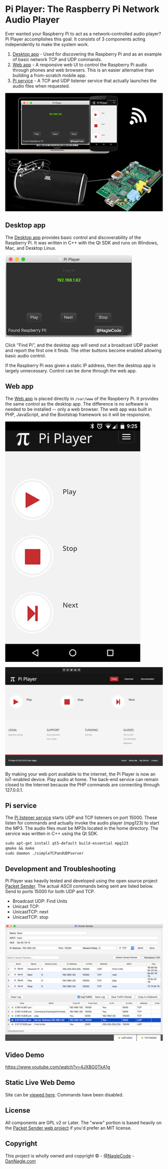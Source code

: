 # Pi Player: The Raspberry Pi Network Audio Player

Ever wanted your Raspberry Pi to act as a network-controlled audio player? Pi Player accomplishes this goal. It consists of 3 components acting independently to make the system work.

1. [Desktop app](desktop/) - Used for discovering the Raspberry Pi and as an example of basic network TCP and UDP commands.
1. [Web app](www/) - A responsive web UI to control the Raspberry Pi audio through phones and web browsers. This is an easier alternative than building a from-scratch mobile app.
1. [Pi service](pi/) - A TCP and UDP listener service that actually launches the audio files when requested.

![All Components](images/pi_player_setup.png)


## Desktop app
The [Desktop app](desktop/) provides basic control and discoverability of the Raspberry Pi. It was written in C++ with the Qt SDK and runs on Windows, Mac, and Desktop Linux.

![Pi Player desktop](images/pi_player_desktop.png)

Click "Find Pi", and the desktop app will send out a broadcast UDP packet and report the first one it finds. The other buttons become enabled allowing basic audio control.

If the Raspberry Pi was given a static IP address, then the desktop app is largely unnecessary. Control can be done through the web app.

## Web app

The [Web app](www/) is placed directly in `/var/www` of the Raspberry Pi. It provides the same control as the desktop app. The difference is no software is needed to be installed -- only a web browser. The web app was built in PHP, JavaScript, and the Bootstrap framework so it will be responsive.

![Pi Player web app](images/pi_player_web_mobile.png)

![Pi Player web app](images/pi_player_web_desktop.png)

By making your web port available to the internet, the Pi Player is now an IoT-enabled device. Play audio at home. The back-end service can remain closed to the Internet because the PHP commands are connecting through 127.0.0.1.  

## Pi service

The [Pi listener service](pi/) starts UDP and TCP listeners on port 15000. These listen for commands and actually invoke the audio player (mpg123) to start the MP3. The audio files must be MP3s located in the home directory. The service was written in C++ using the Qt SDK.

```
sudo apt-get install qt5-default build-essential mpg123
qmake && make
sudo daemon ./simpleTCPandUDPserver
```

## Development and Troubleshooting
Pi Player was heavily tested and developed using the open source project [Packet Sender](https://github.com/dannagle/PacketSender). The actual ASCII commands being sent are listed below. Send to ports 15000 for both UDP and TCP.

* Broadcast UDP: Find Units
* Unicast TCP:
* UnicastTCP: next
* UnicastTCP: stop


![Pi Player with Packet Sender](images/packetsender_piplayer_dev.png)

## Video Demo
https://www.youtube.com/watch?v=4JXBG0TkA1g


## Static Live Web Demo

Site can be [viewed here](http://piplayer.naglecode.com/). Commands have been disabled.


## License
All components are GPL v2 or Later. The "www" portion is based heavily on the [Packet Sender web project](https://github.com/dannagle/PacketSender-Website) if you'd prefer an MIT license.


## Copyright

This project is wholly owned and copyright &copy;  -  [@NagleCode](http://twitter.com/NagleCode) - [DanNagle.com](http://DanNagle.com)  
